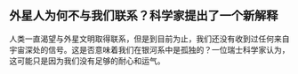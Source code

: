 

## 外星人为何不与我们联系？科学家提出了一个新解释

人类一直渴望与外星文明取得联系，但是到目前为止，我们还没有收到过任何来自宇宙深处的信号。这是否意味着我们在银河系中是孤独的？一位瑞士科学家认为，这可能只是因为我们没有足够的耐心和运气。